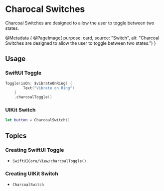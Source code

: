 # Charocal Switches

Charcoal Switches are designed to allow the user to toggle between two states.

@Metadata {
    @PageImage(
        purpose: card, 
        source: "Switch", 
        alt: "Charcoal Switches are designed to allow the user to toggle between two states.")
}

## Usage

### SwiftUI Toggle

```swift
Toggle(isOn: $vibrateOnRing) {
        Text("Vibrate on Ring")
    }
    .charcoalToggle()
```

### UIKit Switch

```swift
let button = CharcoalSwitch()
```

## Topics

### Creating SwiftUI Toggle

- ``SwiftUICore/View/charcoalToggle()``


### Creating UIKit Switch

- ``CharcoalSwitch``
